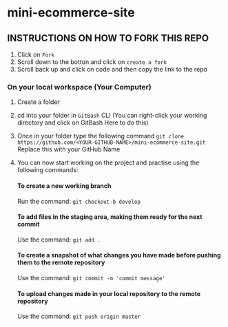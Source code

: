 # mini-ecommerce-site

## INSTRUCTIONS ON HOW TO FORK THIS REPO
1) Click on `Fork`
2) Scroll down to the botton and click on `create a fork`
3) Scroll back up and click on code and then copy the link to the repo

### On your local workspace (Your Computer)
1) Create a folder
2) cd into your folder in `GitBash` CLI (You can right-click your working directory and click on GitBash Here to do this)
3) Once in your folder type the following command
   `git clone https://github.com/<YOUR-GITHUB-NAME>/mini-ecommerce-site.git` Replace this <YOUR-GITHUB-NAME> with your GitHub Name
4) You can now start working on the project and practise using the following commands:

   #### To create a new working branch

   Run the command:  `git checkout-b develop`



   #### To add files in the staging area, making them ready for the next commit
   Use the command:  `git add .`
   
   ####  To create a snapshot of what changes you have made before pushing them to the remote repository
   Use the command: `git commit -m 'commit message'`
   
   #### To upload changes made in your local repository to the remote repository
   Use the command: `git push origin master`

